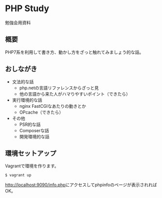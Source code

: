 # PHP Study

勉強会用資料

## 概要

PHP7系を利用して書き方、動かし方をざっと触れてみましょう的な話。

## おしながき

* 文法的な話
  * php.netの言語リファレンスからざっと見
  * 他の言語から来た人がハマりやすいポイント（できたら）
* 実行環境的な話
  * nginx FastCGIなあたりの動きとか
  * OPcache（できたら）
* その他
  * PSR的な話
  * Composerな話
  * 開発環境的な話

## 環境セットアップ

Vagrantで環境を作ります。

```
$ vagrant up
```

[http://localhost:9090/info.php](http://localhost:9090/info.php)にアクセスしてphpinfoのページが表示されればOK。
